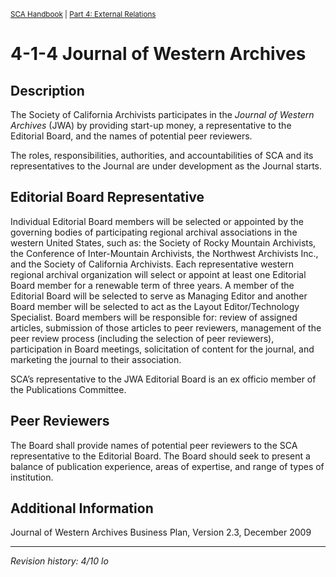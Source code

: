 <sup>[SCA Handbook](/sca-handbook/index.html) | [Part 4: External Relations](../04_external-relations/index.html)</sup> 

# 4-1-4 Journal of Western Archives

## Description

The Society of California Archivists participates in the _Journal of Western Archives_ (JWA) by providing start-up money, a representative to the Editorial Board, and the names of potential peer reviewers.

The roles, responsibilities, authorities, and accountabilities of SCA and its representatives to the Journal are under development as the Journal starts.

## Editorial Board Representative
Individual Editorial Board members will be selected or appointed by the governing bodies of participating regional archival associations in the western United States, such as: the Society of Rocky Mountain Archivists, the Conference of Inter-Mountain Archivists, the Northwest Archivists Inc., and the Society of California Archivists. Each representative western regional archival organization will select or appoint at least one Editorial Board member for a renewable term of three years. A member of the Editorial Board will be selected to serve as Managing Editor and another Board member will be selected to act as the Layout Editor/Technology Specialist. Board members will be responsible for: review of assigned articles, submission of those articles to peer reviewers, management of the peer review process (including the selection of peer reviewers), participation in Board meetings, solicitation of content for the journal, and marketing the journal to their association.

SCA’s representative to the JWA Editorial Board is an ex officio member of the Publications Committee.

## Peer Reviewers
The Board shall provide names of potential peer reviewers to the SCA representative to the Editorial Board. The Board should seek to present a balance of publication experience, areas of expertise, and range of types of institution.

## Additional Information
Journal of Western Archives Business Plan, Version 2.3, December 2009

***

_Revision history: 4/10 lo_
